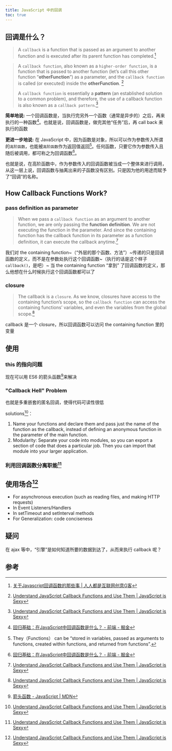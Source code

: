 ```yaml
---
title: JavaScript 中的回调
toc: true
---
```

## 回调是什么？

> A `callback` is a function that is passed as an argument to another function and is executed after its parent function has completed.[^4]

> A `callback function`, also known as a `higher-order function`, is a function that is passed to another function (let’s call this other function “**otherFunction**”) as a parameter, and the `callback function` is called (or executed) inside the **otherFunction**. [^5]
>
> A `callback function` is essentially a **pattern** (an established solution to a common problem), and therefore, the use of a callback function is also known as a `callback pattern`.[^5]

**简单地说:** 一个回调函数是，当执行完另外一个函数（通常是异步的）之后，再来执行的一种函数[^3]。也就是说，回调函数是，做完其他“任务”后，再 call back 来执行的函数

**更进一步地说:** 在 JavaScript 中，因为函数是对象，所以可以作为参数传入所谓的`高阶函数`，也能被`高阶函数`作为返回值返回[^6]。任何函数，只要它作为参数传入且随后被调用，都可称之为回调函数[^3]。

也就是说，在高阶函数中，作为参数传入的回调函数被当成一个整体来进行调用，从这一层上说，回调函数与抽离出来的子函数没有区别。只是因为他的用途而赋予了“回调”的名称。

## How Callback Functions Work?

### pass definition as parameter

> When we pass a `callback function` as an argument to another function, we are only passing the **function definition**. We are not executing the function in the parameter.
> And since the containing function has the callback function in its parameter as a function definition, it can execute the callback anytime.[^5]

我们对 the containing function~（“外层的那个函数、方法”）~传递的只是回调函数的定义，而不是在参数处执行这个回调函数~（执行的话是这个样子`callback()`，是吧）~
当  the containing function “拿到” 了回调函数的定义，那么他想在什么时候执行这个回调函数都可以了

### closure

>The callback is a `closure`. As we know, closures have access to the containing function’s scope, so the `callback function` can access the containing functions’ variables, and even the variables from the global scope.[^5]

callback 是一个 closure，所以回调函数可以访问 the containing function 里的变量

## 使用

### this 的指向问题

现在可以用 ES6 的箭头函数[^7]来解决

### "Callback Hell" Problem

也就是多重嵌套的匿名回调，使得代码可读性很低

solutions[^5]：

1. Name your functions and declare them and pass just the name of the function as the callback, instead of defining an anonymous function in the parameter of the main function.
2. Modularity: Separate your code into modules, so you can export a section of code that does a particular job. Then you can import that module into your larger application.

### 利用回调函数分离职能[^5]

## 使用场合[^5]

- For asynchronous execution (such as reading files, and making HTTP requests)
- In Event Listeners/Handlers
- In setTimeout and setInterval methods
- For Generalization: code conciseness

## 疑问

在 ajax 等中，“引擎”是如何知道所要的数据到达了，从而来执行 callback 呢？

## 参考

[^1]: [回调函数（callback）是什么？ - 知乎](https://www.zhihu.com/question/19801131) 
[^2]: [回调函数 - 维基百科，自由的百科全书](https://zh.wikipedia.org/wiki/%E5%9B%9E%E8%B0%83%E5%87%BD%E6%95%B0)
[^3]: [回归基础：在JavaScript中回调函数是什么？ - 前端 - 掘金](https://juejin.im/entry/595ba8025188250d957632d9)
[^4]: [关于Javascript回调函数的那些事 | 人人都是互联网创意G客](http://www.igeekbar.com/igeekbar/post/161.htm)
[^5]: [Understand JavaScript Callback Functions and Use Them | JavaScript is Sexy](http://javascriptissexy.com/understand-javascript-callback-functions-and-use-them/)
[^6]: They（Functions） can be “stored in variables, passed as arguments to functions, created within functions, and returned from functions”.
[^7]: [箭头函数 - JavaScript | MDN](https://developer.mozilla.org/zh-CN/docs/Web/JavaScript/Reference/Functions/Arrow_functions)
